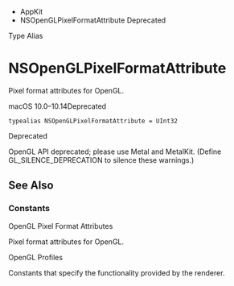 

- AppKit
-  NSOpenGLPixelFormatAttribute Deprecated

Type Alias

# NSOpenGLPixelFormatAttribute

Pixel format attributes for OpenGL.

macOS 10.0–10.14Deprecated

``` source
typealias NSOpenGLPixelFormatAttribute = UInt32
```

Deprecated

OpenGL API deprecated; please use Metal and MetalKit. (Define GL_SILENCE_DEPRECATION to silence these warnings.)

## See Also

### Constants

OpenGL Pixel Format Attributes

Pixel format attributes for OpenGL.

OpenGL Profiles

Constants that specify the functionality provided by the renderer.

